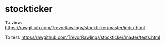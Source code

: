 stockticker
===========

To view: https://rawgithub.com/TrevorRawlings/stockticker/master/index.html

To test: https://rawgithub.com/TrevorRawlings/stockticker/master/tests.html